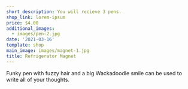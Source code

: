 ```yaml
---
short_description: You will recieve 3 pens.
shop_link: lorem-ipsum
price: $4.00
additional_images:
  - images/pen-2.jpg
date: '2021-03-16'
template: shop
main_image: images/magnet-1.jpg
title: Refrigerator Magnet
---
```

Funky pen with fuzzy hair and a big Wackadoodle smile can be used to write all of your thoughts.
